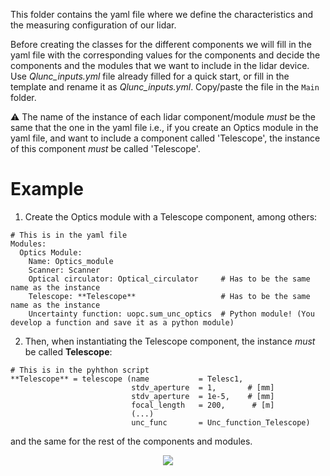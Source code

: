This folder contains the yaml file where we define the characteristics and the measuring configuration of our lidar.

Before creating the classes for the different components we will fill in the yaml file with the corresponding values for the components and decide the components and the modules that we want to include in the lidar device. 
Use *Qlunc_inputs.yml* file already filled for a quick start, or fill in the template and rename it as *Qlunc_inputs.yml*. Copy/paste the file in the `Main` folder.

:warning:  The name of the instance of each lidar component/module *must* be the same that the one in the yaml file i.e., if you create an Optics module in the yaml file, and want to include a component called 'Telescope',  the instance of this component *must* be called 'Telescope'.

# Example

1) Create the Optics module with a Telescope component, among others:
```
# This is in the yaml file
Modules:
  Optics Module:
    Name: Optics_module
    Scanner: Scanner
    Optical circulator: Optical_circulator     # Has to be the same name as the instance
    Telescope: **Telescope**                   # Has to be the same name as the instance
    Uncertainty function: uopc.sum_unc_optics  # Python module! (You develop a function and save it as a python module)
```    
2) Then, when instantiating the Telescope component, the instance *must* be called **Telescope**:
```
# This is in the pyhthon script
**Telescope** = telescope (name           = Telesc1,
                           stdv_aperture  = 1,       # [mm]
                           stdv_aperture  = 1e-5,    # [mm]                       
                           focal_length   = 200,      # [m]                      
                           (...)
                           unc_func       = Unc_function_Telescope)
```
and the same for the rest of the components and modules.



<p align="center">
  <img src="https://github.com/SWE-UniStuttgart/Qlunc/blob/main/Pictures_repo_/Plan_Side_view_conv.png" />
</p>
